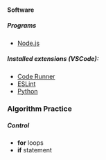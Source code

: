 #### Software
##### Programs
* [Node.js](https://nodejs.org/en/download/)
##### Installed extensions (VSCode):
* [Code Runner](https://marketplace.visualstudio.com/items?itemName=formulahendry.code-runner)
* [ESLint](https://marketplace.visualstudio.com/items?itemName=dbaeumer.vscode-eslint)
* [Python](https://marketplace.visualstudio.com/items?itemName=ms-python.python)
### Algorithm Practice
##### Control 
* **for** loops
* **if** statement


<!--stackedit_data:
eyJoaXN0b3J5IjpbNzYzMTU1MTA3LC0xNDk4MzEzMTM0LDEzMD
c3Mzk2MjJdfQ==
-->